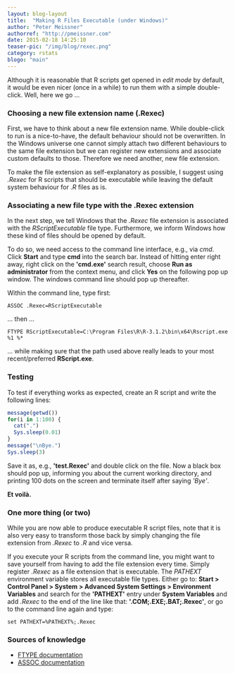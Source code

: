 ```yaml
---
layout: blog-layout
title:  "Making R Files Executable (under Windows)"
author: "Peter Meissner"
authorref: "http://pmeissner.com"
date: 2015-02-18 14:25:10
teaser-pic: "/img/blog/rexec.png"
category: rstats
blogo: "main"
---
```


Although it is reasonable that R scripts get opened in *edit mode* by default, it would be even nicer (once in a while) to run them with a simple double-click. Well, here we go ...

### Choosing a new file extension name (.Rexec)
First, we have to think about a new file extension name. While double-click to run is a nice-to-have, the default behaviour should not be overwritten. In the Windows universe one cannot simply attach two different behaviours to the same file extension but we can register new extensions and associate custom defaults to those. Therefore we need another, new file extension.

To make the file extension as self-explanatory as possible, I suggest using  *.Rexec* for R scripts that should be executable while leaving the default system behaviour for *.R* files as is. 

### Associating a new file type with the .Rexec extension
In the next step, we tell Windows that the *.Rexec* file extension is associated with the *RScriptExecutable* file type. Furthermore, we inform Windows how these kind of files should be opened by default. 

To do so, we need access to the command line interface, e.g., via *cmd*. Click **Start** and type **cmd** into the search bar. Instead of hitting enter right away, right click on the **'cmd.exe'** search result, choose **Run as administrator** from the context menu, and click **Yes** on the following pop up window. The windows command line should pop up thereafter. 

Within the command line, type first: 

```
ASSOC .Rexec=RScriptExecutable
```

... then ...

```
FTYPE RScriptExecutable=C:\Program Files\R\R-3.1.2\bin\x64\Rscript.exe  %1 %*
```

... while making sure that the path used above really leads to your most recent/preferred **RScript.exe**.

### Testing 
To test if everything works as expected, create an R script and write the following lines:


```r
message(getwd())
for(i in 1:100) {
  cat(".")
  Sys.sleep(0.01)
}
message("\nBye.")
Sys.sleep(3)
```

Save it as, e.g., **'test.Rexec'** and double click on the file. Now a black box should pop up, informing you about the current working directory, and printing 100 dots on the screen and terminate itself after saying *'Bye'*. 

**Et voilà.**

### One more thing (or two)
While you are now able to produce executable R script files, note that it is also very easy to transform those back by simply changing the file extension from *.Rexec* to *.R* and vice versa. 

If you execute your R scripts from the command line, you might want to save yourself from having to add the file extension every time. Simply register *.Rexec* as a file extension that is executable. The *PATHEXT* environment variable stores all executable file types. Either go to: **Start > Control Panel > System > Advanced System Settings > Environment Variables** and search for the **'PATHEXT'** entry under **System Variables** and add *.Rexec* to the end of the line like that: **'.COM;.EXE;.BAT;.Rexec'**, or go to the command line again and type:

```
set PATHEXT=%PATHEXT%;.Rexec 
```

### Sources of knowledge
* [FTYPE documentation](https://technet.microsoft.com/de-de/library/cc771394(v=WS.10).aspx)
* [ASSOC documentation](https://technet.microsoft.com/de-de/library/cc770920(v=WS.10).aspx)

